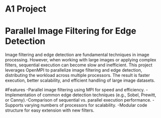 # A1 Project
# Parallel Image Filtering for Edge Detection

Image filtering and edge detection are fundamental techniques in image processing. However, when working with large images or applying complex filters, sequential execution can become slow and inefficient.
This project leverages OpenMPI to parallelize image filtering and edge detection, distributing the workload across multiple processors. The result is faster execution, better scalability, and efficient handling of large image datasets.

#Features
-Parallel image filtering using MPI for speed and efficiency.
-Implementation of common edge detection techniques (e.g., Sobel, Prewitt, or Canny).-Comparison of sequential vs. parallel execution performance.
-Supports varying numbers of processors for scalability.
-Modular code structure for easy extension with new filters.

